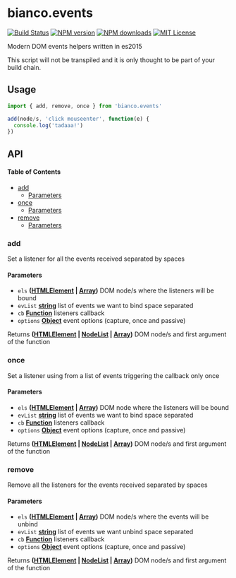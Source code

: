 # bianco.events

[![Build Status][ci-image]][ci-url]
[![NPM version][npm-version-image]][npm-url]
[![NPM downloads][npm-downloads-image]][npm-url]
[![MIT License][license-image]][license-url]

Modern DOM events helpers written in es2015

This script will not be transpiled and it is only thought to be part of your build chain.

## Usage

```js
import { add, remove, once } from 'bianco.events'

add(node/s, 'click mouseenter', function(e) {
  console.log('tadaaa!')
})
```

[ci-image]:https://img.shields.io/github/workflow/status/biancojs/events/test?style=flat-square
[ci-url]:https://github.com/biancojs/events/actions

[license-image]: http://img.shields.io/badge/license-MIT-000000.svg?style=flat-square

[license-url]: LICENSE.txt
[npm-version-image]: http://img.shields.io/npm/v/bianco.events.svg?style=flat-square

[npm-downloads-image]: http://img.shields.io/npm/dm/bianco.events.svg?style=flat-square
[npm-url]: https://npmjs.org/package/bianco.events

## API

<!-- Generated by documentation.js. Update this documentation by updating the source code. -->

#### Table of Contents

-   [add](#add)
    -   [Parameters](#parameters)
-   [once](#once)
    -   [Parameters](#parameters-1)
-   [remove](#remove)
    -   [Parameters](#parameters-2)

### add

Set a listener for all the events received separated by spaces

#### Parameters

-   `els` **([HTMLElement](https://developer.mozilla.org/docs/Web/HTML/Element) \| [Array](https://developer.mozilla.org/docs/Web/JavaScript/Reference/Global_Objects/Array))** DOM node/s where the listeners will be bound
-   `evList` **[string](https://developer.mozilla.org/docs/Web/JavaScript/Reference/Global_Objects/String)** list of events we want to bind space separated
-   `cb` **[Function](https://developer.mozilla.org/docs/Web/JavaScript/Reference/Statements/function)** listeners callback
-   `options` **[Object](https://developer.mozilla.org/docs/Web/JavaScript/Reference/Global_Objects/Object)** event options (capture, once and passive)

Returns **([HTMLElement](https://developer.mozilla.org/docs/Web/HTML/Element) \| [NodeList](https://developer.mozilla.org/docs/Web/API/NodeList) \| [Array](https://developer.mozilla.org/docs/Web/JavaScript/Reference/Global_Objects/Array))** DOM node/s and first argument of the function

### once

Set a listener using from a list of events triggering the callback only once

#### Parameters

-   `els` **([HTMLElement](https://developer.mozilla.org/docs/Web/HTML/Element) \| [Array](https://developer.mozilla.org/docs/Web/JavaScript/Reference/Global_Objects/Array))** DOM node where the listeners will be bound
-   `evList` **[string](https://developer.mozilla.org/docs/Web/JavaScript/Reference/Global_Objects/String)** list of events we want to bind space separated
-   `cb` **[Function](https://developer.mozilla.org/docs/Web/JavaScript/Reference/Statements/function)** listeners callback
-   `options` **[Object](https://developer.mozilla.org/docs/Web/JavaScript/Reference/Global_Objects/Object)** event options (capture, once and passive)

Returns **([HTMLElement](https://developer.mozilla.org/docs/Web/HTML/Element) \| [NodeList](https://developer.mozilla.org/docs/Web/API/NodeList) \| [Array](https://developer.mozilla.org/docs/Web/JavaScript/Reference/Global_Objects/Array))** DOM node/s and first argument of the function

### remove

Remove all the listeners for the events received separated by spaces

#### Parameters

-   `els` **([HTMLElement](https://developer.mozilla.org/docs/Web/HTML/Element) \| [Array](https://developer.mozilla.org/docs/Web/JavaScript/Reference/Global_Objects/Array))** DOM node/s where the events will be unbind
-   `evList` **[string](https://developer.mozilla.org/docs/Web/JavaScript/Reference/Global_Objects/String)** list of events we want unbind space separated
-   `cb` **[Function](https://developer.mozilla.org/docs/Web/JavaScript/Reference/Statements/function)** listeners callback
-   `options` **[Object](https://developer.mozilla.org/docs/Web/JavaScript/Reference/Global_Objects/Object)** event options (capture, once and passive)

Returns **([HTMLElement](https://developer.mozilla.org/docs/Web/HTML/Element) \| [NodeList](https://developer.mozilla.org/docs/Web/API/NodeList) \| [Array](https://developer.mozilla.org/docs/Web/JavaScript/Reference/Global_Objects/Array))** DOM node/s and first argument of the function
